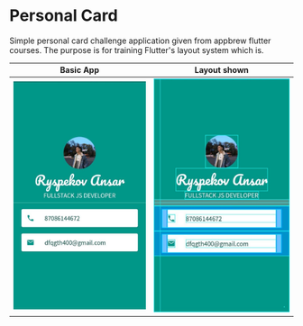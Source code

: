 # Personal Card

Simple personal card challenge application given from appbrew flutter courses. The purpose is for training Flutter's layout system which is.

|            Basic App             |            Layout shown             |
| :------------------------------: | :---------------------------------: |
| ![prod](./images/production.jpg) | ![layout](./images/layout-grid.jpg) |
